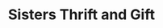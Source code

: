 ---
title: "Sisters Thrift and Gift"
url: /plainfield/sisters-thrift-and-gift/
shop: Gebrauchtwaren
---